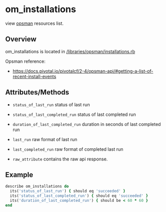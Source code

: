 # om_installations

view [opsman](readme.md) resources list.

## Overview

om_installations is located in [/libraries/opsman/installations.rb](/libraries/opsman/installations.rb)

Opsman reference:

* https://docs.pivotal.io/pivotalcf/2-4/opsman-api/#getting-a-list-of-recent-install-events


## Attributes/Methods


* `status_of_last_run` status of last run


* `status_of_last_completed_run` status of last completed run


* `duration_of_last_completed_run` duration in seconds of last completed run


* `last_run` raw format of last run


* `last_completed_run` raw format of completed last run


* `raw_attribute` contains the raw api response.


## Example

```ruby
describe om_installations do
  its('status_of_last_run') { should eq 'succeeded' }
  its('status_of_last_completed_run') { should eq 'succeeded' }
  its('duration_of_last_completed_run') { should be < 60 * 60 }
end

```

